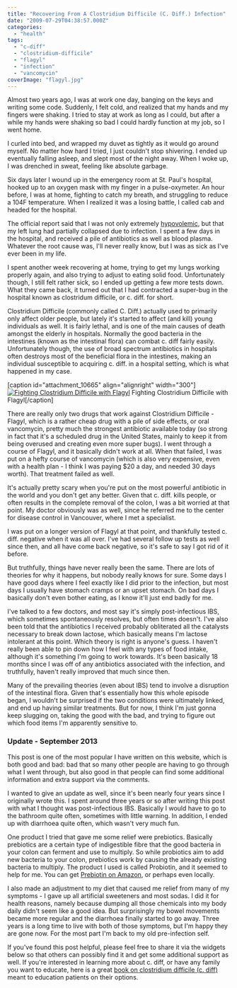 ```yaml
---
title: "Recovering From A Clostridium Difficile (C. Diff.) Infection"
date: "2009-07-29T04:38:57.000Z"
categories: 
  - "health"
tags: 
  - "c-diff"
  - "clostridium-difficile"
  - "flagyl"
  - "infection"
  - "vancomycin"
coverImage: "flagyl.jpg"
---
```


Almost two years ago, I was at work one day, banging on the keys and writing some code. Suddenly, I felt cold, and realized that my hands and my fingers were shaking. I tried to stay at work as long as I could, but after a while my hands were shaking so bad I could hardly function at my job, so I went home.

I curled into bed, and wrapped my duvet as tightly as it would go around myself. No matter how hard I tried, I just couldn't stop shivering. I ended up eventually falling asleep, and slept most of the night away. When I woke up, I was drenched in sweat, feeling like absolute garbage.

Six days later I wound up in the emergency room at St. Paul's hospital, hooked up to an oxygen mask with my finger in a pulse-oxymeter. An hour before, I was at home, fighting to catch my breath, and struggling to reduce a 104F temperature. When I realized it was a losing battle, I called cab and headed for the hospital.

The official report said that I was not only extremely [hypovolemic](http://en.wikipedia.org/wiki/Hypovolemia), but that my left lung had partially collapsed due to infection. I spent a few days in the hospital, and received a pile of antibiotics as well as blood plasma. Whatever the root cause was, I'll never really know, but I was as sick as I've ever been in my life.

I spent another week recovering at home, trying to get my lungs working properly again, and also trying to adjust to eating solid food. Unfortunately though, I still felt rather sick, so I ended up getting a few more tests down. What they came back, it turned out that I had contracted a super-bug in the hospital known as clostridum difficile, or c. diff. for short.

Clostridium Difficile (commonly called C. Diff.) actually used to primarily only affect older people, but lately it's started to affect (and kill) young individuals as well. It is fairly lethal, and is one of the main causes of death amongst the elderly in hospitals. Normally the good bacteria in the intestines (known as the intestinal flora) can combat c. diff fairly easily. Unfortunately though, the use of broad spectrum antibiotics in hospitals often destroys most of the beneficial flora in the intestines, making an individual susceptible to acquiring c. diff. in a hospital setting, which is what happened in my case.

\[caption id="attachment\_10665" align="alignright" width="300"\][![Fighting Clostridium Difficile  with Flagyl](images/flagyl-300x200.jpg)](http://www.migratorynerd.com/wordpress/wp-content/uploads/2009/07/flagyl.jpg) Fighting Clostridium Difficile with Flagyl\[/caption\]

There are really only two drugs that work against Clostridium Difficile - Flagyl, which is a rather cheap drug with a pile of side effects, or oral vancomycin, pretty much the strongest antibiotic available today (so strong in fact that it's a scheduled drug in the United States, mainly to keep it from being overused and creating even more super bugs). I went through a course of Flagyl, and it basically didn't work at all. When that failed, I was put on a hefty course of vancomycin (which is also very expensive, even with a health plan - I think I was paying $20 a day, and needed 30 days worth). That treatment failed as well.

It's actually pretty scary when you're put on the most powerful antibiotic in the world and you don't get any better. Given that c. diff. kills people, or often results in the complete removal of the colon, I was a bit worried at that point. My doctor obviously was as well, since he referred me to the center for disease control in Vancouver, where I met a specialist.

I was put on a longer version of Flagyl at that point, and thankfully tested c. diff. negative when it was all over. I've had several follow up tests as well since then, and all have come back negative, so it's safe to say I got rid of it before.

But truthfully, things have never really been the same. There are lots of theories for why it happens, but nobody really knows for sure. Some days I have good days where I feel exactly like I did prior to the infection, but most days I usually have stomach cramps or an upset stomach. On bad days I basically don't even bother eating, as I know it'll just end badly for me.

I've talked to a few doctors, and most say it's simply post-infectious IBS, which sometimes spontaneously resolves, but often times doesn't. I've also been told that the antibiotics I received probably obliterated all the catalysts necessary to break down lactose, which basically means I'm lactose intolerant at this point. Which theory is right is anyone's guess. I haven't really been able to pin down how I feel with any types of food intake, although it's something I'm going to work towards. It's been basically 18 months since I was off of any antibiotics associated with the infection, and truthfully, haven't really improved that much since then.

Many of the prevailing theories (even about IBS) tend to involve a disruption of the intestinal flora. Given that's essentially how this whole episode began, I wouldn't be surprised if the two conditions were ultimately linked, and end up having similar treatments. But for now, I think I'm just gonna keep slugging on, taking the good with the bad, and trying to figure out which food items I'm apparently sensitive to.

### Update - September 2013

This post is one of the most popular I have written on this website, which is both good and bad: bad that so many other people are having to go through what I went through, but also good in that people can find some additional information and extra support via the comments.

I wanted to give an update as well, since it's been nearly four years since I originally wrote this. I spent around three years or so after writing this post with what I thought was post-infectious IBS. Basically I would have to go to the bathroom quite often, sometimes with little warning. In addition, I ended up with diarrhoea quite often, which wasn't very much fun.

One product I tried that gave me some relief were prebiotics. Basically prebiotics are a certain type of indigestible fibre that the good bacteria in your colon can ferment and use to multiply. So while probiotics aim to add new bacteria to your colon, prebiotics work by causing the already existing bacteria to multiply. The product I used is called Probiotin, and it seemed to help for me. You can get [Prebiotin on Amazon](http://amzn.to/13mZnUd), or perhaps even locally.

I also made an adjustment to my diet that caused me relief from many of my symptoms - I gave up all artificial sweeteners and most sodas. I did it for health reasons, namely because dumping all those chemicals into my body daily didn't seem like a good idea. But surprisingly my bowel movements became more regular and the diarrhoea finally started to go away. Three years is a long time to live with both of those symptoms, but I'm happy they are gone now. For the most part I'm back to my old pre-infection self.

If you've found this post helpful, please feel free to share it via the widgets below so that others can possibly find it and get some additional support as well. If you're interested in learning more about c. diff, or have any family you want to educate, here is a great [book on clostridium difficile (c. diff)](http://amzn.to/1dAY1Ij) meant to education patients on their options.
